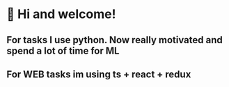 # 👋 Hi and welcome!


## For tasks I use python. Now really motivated and spend a lot of time for ML

## For WEB tasks im using ts + react + redux

